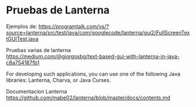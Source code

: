 # Pruebas de Lanterna

Ejemplos de:
<https://programtalk.com/vs/?source=lanterna/src/test/java/com/googlecode/lanterna/gui2/FullScreenTextGUITest.java>

Pruebas varias de lanterna  
<https://medium.com/@giorgosbg/text-based-gui-with-lanterna-in-java-c8a754187fb1>

For developing such applications, you can use one of the following Java libraries: Lanterna, Charva, or Java Curses.

Documentacion Lanterna
<https://github.com/mabe02/lanterna/blob/master/docs/contents.md>